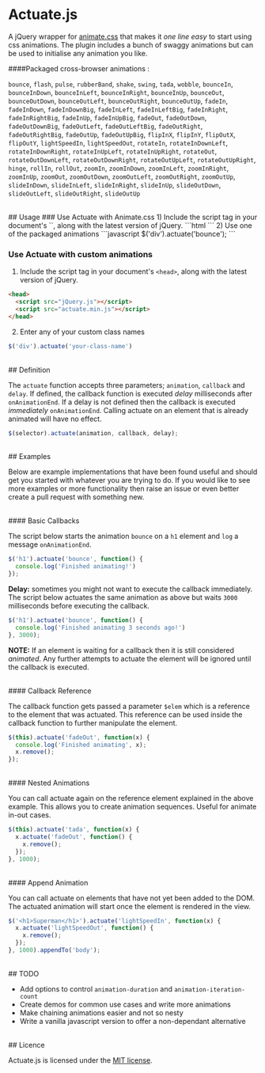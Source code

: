 # Actuate.js

A jQuery wrapper for [animate.css](https://github.com/daneden/animate.css) that makes it *one line easy* to start using css animations. The plugin includes a bunch of swaggy animations but can be used to initialise any animation you like.

####Packaged cross-browser animations :


`bounce`, `flash`, `pulse`, `rubberBand`, `shake`, `swing`, `tada`, `wobble`, `bounceIn`, `bounceInDown`, `bounceInLeft`, `bounceInRight`, `bounceInUp`, `bounceOut`, `bounceOutDown`, `bounceOutLeft`, `bounceOutRight`, `bounceOutUp`, `fadeIn`, `fadeInDown`, `fadeInDownBig`, `fadeInLeft`, `fadeInLeftBig`, `fadeInRight`, `fadeInRightBig`, `fadeInUp`, `fadeInUpBig`, `fadeOut`, `fadeOutDown`, `fadeOutDownBig`, `fadeOutLeft`, `fadeOutLeftBig`, `fadeOutRight`, `fadeOutRightBig`, `fadeOutUp`, `fadeOutUpBig`, `flipInX`, `flipInY`, `flipOutX`, `flipOutY`, `lightSpeedIn`, `lightSpeedOut`, `rotateIn`, `rotateInDownLeft`, `rotateInDownRight`, `rotateInUpLeft`, `rotateInUpRight`, `rotateOut`, `rotateOutDownLeft`, `rotateOutDownRight`, `rotateOutUpLeft`, `rotateOutUpRight`, `hinge`, `rollIn`, `rollOut`, `zoomIn`, `zoomInDown`, `zoomInLeft`, `zoomInRight`, `zoomInUp`, `zoomOut`, `zoomOutDown`, `zoomOutLeft`, `zoomOutRight`, `zoomOutUp`, `slideInDown`, `slideInLeft`, `slideInRight`, `slideInUp`, `slideOutDown`, `slideOutLeft`, `slideOutRight`, `slideOutUp`

<br>
## Usage
### Use Actuate with Animate.css
1) Include the script tag in your document's `<head>`, along with the latest version of jQuery.
```html
<head>
  <script src="jQuery.js"></script>
  <script src="actuate-animate.min.js"></script>
</head>
```
2) Use one of the packaged animations
```javascript
$('div').actuate('bounce');
```

### Use Actuate with custom animations
1) Include the script tag in your document's `<head>`, along with the latest version of jQuery.
```html
<head>
  <script src="jQuery.js"></script>
  <script src="actuate.min.js"></script>
</head>
```
2) Enter any of your custom class names
```javascript
$('div').actuate('your-class-name')
```

<br>
## Definition

The `actuate` function accepts three parameters; `animation`, `callback` and `delay`. If defined, the callback function is executed *delay* milliseconds after `onAnimationEnd`. If a delay is not defined then the callback is executed *immediately* `onAnimationEnd`. Calling actuate on an element that is already animated will have no effect.

```javascript
$(selector).actuate(animation, callback, delay);
```

<br>
## Examples

Below are example implementations that have been found useful and should get you started with whatever you are trying to do. If you would like to see more examples or more functionality then raise an issue or even better create a pull request with something new.

<br>
#### Basic Callbacks

The script below starts the animation `bounce` on a `h1` element and `log` a message `onAnimationEnd`.

```javascript
$('h1').actuate('bounce', function() {
  console.log('Finished animating!')
});
```
**Delay:** sometimes you might not want to execute the callback immediately. The script below actuates the same animation as above but waits `3000` milliseconds before executing the callback.

```javascript
$('h1').actuate('bounce', function() {
  console.log('Finished animating 3 seconds ago!')
}, 3000);
```
**NOTE:** If an element is waiting for a callback then it is still considered *animated*. Any further attempts to actuate the element will be ignored until the callback is executed.

<br>
#### Callback Reference

The callback function gets passed a parameter `$elem` which is a reference to the element that was actuated. This reference can be used inside the callback function to further manipulate the element.

```javascript
$(this).actuate('fadeOut', function(x) {
  console.log('Finished animating', x);
  x.remove();
});
```
<br>
#### Nested Animations

You can call actuate again on the reference element explained in the above example. This allows you to create animation sequences. Useful for animate in-out cases.

```javascript
$(this).actuate('tada', function(x) {
  x.actuate('fadeOut', function() {
    x.remove();
  });
}, 1000);
```
<br>
#### Append Animation

You can call actuate on elements that have not yet been added to the DOM. The actuated animation will start once the element is rendered in the view.

```javascript
$('<h1>Superman</h1>').actuate('lightSpeedIn', function(x) {
  x.actuate('lightSpeedOut', function() {
    x.remove();
  });
}, 1000).appendTo('body');
```
<br>
## TODO

* Add options to control `animation-duration` and `animation-iteration-count`
* Create demos for common use cases and write more animations
* Make chaining animations easier and not so nesty
* Write a vanilla javascript version to offer a non-dependant alternative

<br>
## Licence

Actuate.js is licensed under the [MIT license](http://opensource.org/licenses/MIT).
